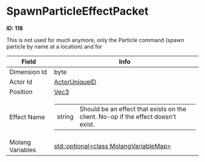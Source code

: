 # SpawnParticleEffectPacket

**ID: 118**  

This is not used for much anymore, only the Particle command (spawn particle by name at a location) and for

<table><thead><tr><th>Field</th><th>Info</th></tr></thead><tbody>
<tr><td>Dimension Id</td><td>byte</td></tr>
<tr><td>Actor Id</td><td><a href="../types/ActorUniqueID.md">ActorUniqueID</a></td></tr>
<tr><td>Position</td><td><a href="../types/Vec3.md">Vec3</a></td></tr>
<tr><td>Effect Name</td><td><table><tbody><tr><td>string</td><td>Should be an effect that exists on the client. No-op if the effect doesn't exist.</td></tr></tbody></table></td></tr>
<tr><td>Molang Variables</td><td><a href="../types/Optional_class MolangVariableMap.md">std::optional&lt;class MolangVariableMap&gt;</a></td></tr>
</tbody></table>